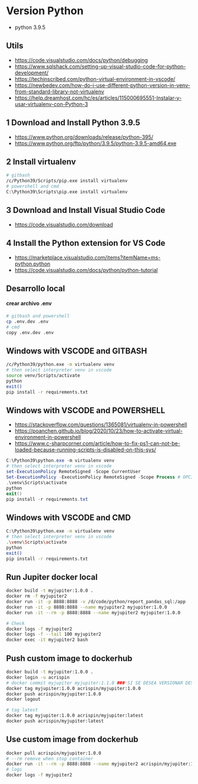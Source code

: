 
# Version Python
* python 3.9.5

## Utils
* https://code.visualstudio.com/docs/python/debugging
* https://www.sqlshack.com/setting-up-visual-studio-code-for-python-development/
* https://techinscribed.com/python-virtual-environment-in-vscode/
* https://newbedev.com/how-do-i-use-different-python-version-in-venv-from-standard-library-not-virtualenv
* https://help.dreamhost.com/hc/es/articles/115000695551-Instalar-y-usar-virtualenv-con-Python-3

## 1 Download and Install Python 3.9.5
* https://www.python.org/downloads/release/python-395/
* https://www.python.org/ftp/python/3.9.5/python-3.9.5-amd64.exe

## 2 Install virtualenv
```sh
# gitbash
/c/Python39/Scripts/pip.exe install virtualenv
# powershell and cmd
C:\Python39\Scripts\pip.exe install virtualenv
```

## 3 Download and Install Visual Studio Code
* https://code.visualstudio.com/download

## 4 Install the Python extension for VS Code
* https://marketplace.visualstudio.com/items?itemName=ms-python.python
* https://code.visualstudio.com/docs/python/python-tutorial


## Desarrollo local
#### crear archivo **.env**
```sh
# gitbash and powershell
cp .env.dev .env
# cmd
copy .env.dev .env
```

## Windows with VSCODE and GITBASH
```sh
/c/Python39/python.exe -m virtualenv venv
# then select interpreter venv in vscode
source venv/Scripts/activate
python
exit()
pip install -r requirements.txt
```

## Windows with VSCODE and POWERSHELL
* https://stackoverflow.com/questions/1365081/virtualenv-in-powershell
* https://poanchen.github.io/blog/2020/10/23/how-to-activate-virtual-environment-in-powershell
* https://www.c-sharpcorner.com/article/how-to-fix-ps1-can-not-be-loaded-because-running-scripts-is-disabled-on-this-sys/
```powershell
C:\Python39\python.exe -m virtualenv venv
# then select interpreter venv in vscode
set-ExecutionPolicy RemoteSigned -Scope CurrentUser
Set-ExecutionPolicy -ExecutionPolicy RemoteSigned -Scope Process # OPCIONAL
.\venv\Scripts\activate
python
exit()
pip install -r requirements.txt
```

## Windows with VSCODE and CMD
```sh
C:\Python39\python.exe -m virtualenv venv
# then select interpreter venv in vscode
.\venv\Scripts\activate
python
exit()
pip install -r requirements.txt
```

## Run Jupiter docker local
```sh
docker build -t myjupiter:1.0.0 .
docker rm -f myjupiter2
docker run -it -p 8888:8888 -v /d/code/python/report_pandas_sql:/app  --name myjupiter2 myjupiter:1.0.0  
docker run -it -p 8888:8888 --name myjupiter2 myjupiter:1.0.0
docker run -it --rm -p 8888:8888 --name myjupiter2 myjupiter:1.0.0

# Check
docker logs -f myjupiter2
docker logs -f --tail 100 myjupiter2
docker exec -it myjupiter2 bash
```

## Push custom image to dockerhub
```sh
docker build -t myjupiter:1.0.0 .
docker login -u acrispin
# docker commit myjupiter myjupiter:1.1.0 ### SI SE DESEA VERSIONAR DESDE EL CONTENEDOR myjupiter CON CAMBIOS
docker tag myjupiter:1.0.0 acrispin/myjupiter:1.0.0
docker push acrispin/myjupiter:1.0.0
docker logout

# tag latest
docker tag myjupiter:1.0.0 acrispin/myjupiter:latest
docker push acrispin/myjupiter:latest
```

## Use custom image from dockerhub
```sh
docker pull acrispin/myjupiter:1.0.0
# --rm remove when stop container
docker run -it --rm -p 8888:8888 --name myjupiter2 acrispin/myjupiter:1.0.0
# logs
docker logs -f myjupiter2
```

